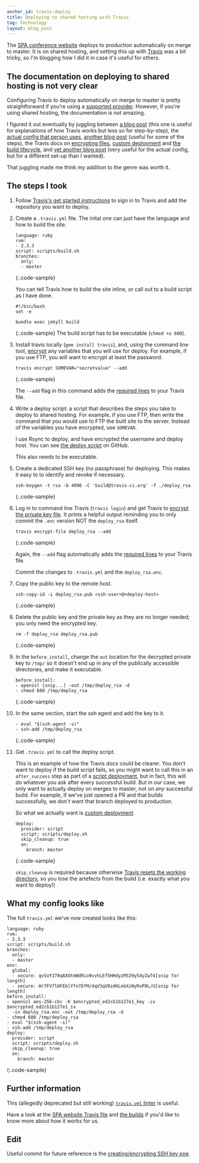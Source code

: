 ```yaml
---
anchor_id: travis-deploy
title: Deploying to shared hosting with Travis
tag: Technology
layout: blog_post
---
```


The [SPA conference website](https://www.spaconference.org/) deploys to production automatically on merge to master. It is on shared hosting, and setting this up with [Travis](https://travis-ci.org/) was a bit tricky, so I'm blogging how I did it in case it's useful for others.

## The documentation on deploying to shared hosting is not very clear

Configuring Travis to deploy automatically on merge to master is pretty straightforward if you’re using a [supported provider](https://docs.travis-ci.com/user/deployment/). However, if you're using shared hosting, the documentation is not amazing.

I figured it out eventually by juggling between [a blog post](https://oncletom.io/2016/travis-ssh-deploy/) (this one is useful for explanations of how Travis works but less so for step-by-step), the [actual config that person uses](https://github.com/oncletom/oncletom.io/blob/master/.travis.yml), [another blog post](https://andreas.heigl.org/2016/06/07/automated-deploy-from-travis-ci-via-ssh/) (useful for some of the steps), the Travis docs on [encrypting files](https://docs.travis-ci.com/user/encrypting-files/), [custom deployment](https://docs.travis-ci.com/user/deployment/custom/) and [the build lifecycle](https://docs.travis-ci.com/user/customizing-the-build/#The-Build-Lifecycle), and [yet another blog post](http://ajaykarwal.com/deploying-jekyll-using-travis-ci/) (very useful for the actual config, but for a different set-up than I wanted).

That juggling made me think my addition to the genre was worth it.

## The steps I took

1. Follow [Travis's get started instructions](https://docs.travis-ci.com/user/getting-started/#To-get-started-with-Travis-CI) to sign in to Travis and add the repository you want to deploy.
1. Create a `.travis.yml` file. The inital one can just have the language and how to build the site.

    ```
    language: ruby
    rvm:
    - 2.3.3
    script: scripts/build.sh
    branches:
      only:
      - master
    ```
    {:.code-sample}

    You can tell Travis how to build the site inline, or call out to a build script as I have done.
    ```
    #!/bin/bash
    set -e

    bundle exec jekyll build
    ```
    {:.code-sample}
    The build script has to be executable (`chmod +x 600`).
1. Install travis locally (`gem install travis`), and, using the command line tool, [encrypt](https://docs.travis-ci.com/user/encryption-keys) any variables that you will use for deploy. For example, if you use FTP, you will want to encrypt at least the password.
    ```
    travis encrypt SOMEVAR="secretvalue" --add
    ```
    {:.code-sample}

    The `--add` flag in this command adds the [required lines](https://github.com/spaconference/spa-website/blob/3ed4b7c9d647d5c3cc5d90f746c9549883699a1d/.travis.yml#L8-L11) to your Travis file.
1. Write a deploy script: a script that describes the steps you take to deploy to shared hosting. For example, if you use FTP, then write the command that you would use to FTP the built site to the server. Instead of the variables you have encrypted, use `SOMEVAR`. 

    I use Rsync to deploy, and have encrypted the username and deploy host. You can see [the deploy script](https://github.com/spaconference/spa-website/blob/master/scripts/deploy.sh) on GitHub.

    This also needs to be executable.
1. Create a dedicated SSH key (no passphrase) for deploying. This makes it easy to to identify and revoke if necessary.

    ```
    ssh-keygen -t rsa -b 4096 -C 'build@travis-ci.org' -f ./deploy_rsa
    ```
    {:.code-sample}
1. Log in to command line Travis (`travis login`) and get Travis to [encrypt the private key file](https://docs.travis-ci.com/user/encrypting-files/). It prints a helpful output reminding you to only commit the `.enc` version NOT the `deploy_rsa` itself.

    ```
    travis encrypt-file deploy_rsa --add
    ```
    {:.code-sample}

    Again, the `--add` flag automatically adds the [required lines](https://github.com/spaconference/spa-website/blob/3ed4b7c9d647d5c3cc5d90f746c9549883699a1d/.travis.yml#L14-L16) to your Travis file.

    Commit the changes to `.travis.yml` and the `deploy_rsa.enc`.
1. Copy the public key to the remote host.

    ```
    ssh-copy-id -i deploy_rsa.pub <ssh-user>@<deploy-host>
    ```
    {:.code-sample}
1. Delete the public key and the private key as they are no longer needed; you only need the encrypted key.
    ```
    rm -f deploy_rsa deploy_rsa.pub
    ```
    {:.code-sample}
1. In the `before_install`, change the `out` location for the decrypted private key to `/tmp/` so it doesn't end up in any of the publically accessible directories, and make it executable.

    ```
    before_install:
    - openssl [snip...] -out /tmp/deploy_rsa -d
    - chmod 600 /tmp/deploy_rsa
    ```
    {:.code-sample}
1. In the same section, start the ssh agent and add the key to it.

    ```
    - eval "$(ssh-agent -s)"
    - ssh-add /tmp/deploy_rsa
    ```
    {:.code-sample}
1. Get `.travis.yml` to call the deploy script.

    This is an example of how the Travis docs could be clearer. You don't want to deploy if the build script fails, so you might want to call this in an `after_success` step as part of a [script deployment](https://docs.travis-ci.com/user/deployment/script), but in fact, this will do whatever you ask after every successful build. But in our case, we only want to actually deploy on merges to master, not on *any* successful build. For example, if we've just opened a PR and that builds successfully, we don't want that branch deployed to production.

    So what we actually want is [custom deployment](https://docs.travis-ci.com/user/deployment/custom/).

    ```
    deploy:
      provider: script
      script: scripts/deploy.sh
      skip_cleanup: true
      on:
        branch: master
    ```
    {:.code-sample}

    `skip_cleanup` is required because otherwise [Travis resets the working directory](https://docs.travis-ci.com/user/deployment#Uploading-Files-and-skip_cleanup), so you lose the artefects from the build (i.e. exactly what you want to deploy!)

## What my config looks like

The full `travis.yml` we've now created looks like this:

```
language: ruby
rvm:
- 2.3.3
script: scripts/build.sh
branches:
  only:
  - master
env:
  global:
  - secure: qvSoY270qAXOtmWdRio9vvhLEf5HHdyzMS39yS4yZw74[snip for length]
  - secure: Hr7FV7lHFEblYfn7EYM/4qV3qV8zdHLebXzNyRvP8L/U[snip for length]
before_install:
- openssl aes-256-cbc -K $encrypted_ed2cb1b127e1_key -iv $encrypted_ed2cb1b127e1_iv
  -in deploy_rsa.enc -out /tmp/deploy_rsa -d
- chmod 600 /tmp/deploy_rsa
- eval "$(ssh-agent -s)"
- ssh-add /tmp/deploy_rsa
deploy:
  provider: script
  script: scripts/deploy.sh
  skip_cleanup: true
  on:
    branch: master
```
{:.code-sample}

## Further information

This (allegedly deprecated but still working) [`travis.yml` linter](http://lint.travis-ci.org/) is useful.

Have a look at the [SPA website Travis file](https://github.com/spaconference/spa-website/blob/master/.travis.yml) and [the builds](https://travis-ci.org/spaconference/spa-website/builds/) if you'd like to know more about how it works for us.

## Edit

Useful commit for future reference is the [creating/encrypting SSH key one](https://github.com/spaconference/spa-website/commit/3ed4b7c9d6).
